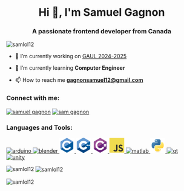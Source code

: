 <h1 align="center">Hi 👋, I'm Samuel Gagnon</h1>
<h3 align="center">A passionate frontend developer from Canada</h3>

<p align="left"> <img src="https://komarev.com/ghpvc/?username=samlol12&label=Profile%20views&color=0e75b6&style=flat" alt="samlol12" /> </p>

- 🔭 I’m currently working on [GAUL 2024-2025](https://github.com/GAULAvionique2024-2025/Ordinateur-de-bord)

- 🌱 I’m currently learning **Computer Engineer**

- 📫 How to reach me **gagnonsamuel12@gmail.com**

<h3 align="left">Connect with me:</h3>
<p align="left">
<a href="https://linkedin.com/in/samuel gagnon" target="blank"><img align="center" src="https://raw.githubusercontent.com/rahuldkjain/github-profile-readme-generator/master/src/images/icons/Social/linked-in-alt.svg" alt="samuel gagnon" height="30" width="40" /></a>
<a href="https://fb.com/sam gagnon" target="blank"><img align="center" src="https://raw.githubusercontent.com/rahuldkjain/github-profile-readme-generator/master/src/images/icons/Social/facebook.svg" alt="sam gagnon" height="30" width="40" /></a>
</p>

<h3 align="left">Languages and Tools:</h3>
<p align="left"> <a href="https://www.arduino.cc/" target="_blank" rel="noreferrer"> <img src="https://cdn.worldvectorlogo.com/logos/arduino-1.svg" alt="arduino" width="40" height="40"/> </a> <a href="https://www.blender.org/" target="_blank" rel="noreferrer"> <img src="https://download.blender.org/branding/community/blender_community_badge_white.svg" alt="blender" width="40" height="40"/> </a> <a href="https://www.cprogramming.com/" target="_blank" rel="noreferrer"> <img src="https://raw.githubusercontent.com/devicons/devicon/master/icons/c/c-original.svg" alt="c" width="40" height="40"/> </a> <a href="https://www.w3schools.com/cpp/" target="_blank" rel="noreferrer"> <img src="https://raw.githubusercontent.com/devicons/devicon/master/icons/cplusplus/cplusplus-original.svg" alt="cplusplus" width="40" height="40"/> </a> <a href="https://www.w3schools.com/cs/" target="_blank" rel="noreferrer"> <img src="https://raw.githubusercontent.com/devicons/devicon/master/icons/csharp/csharp-original.svg" alt="csharp" width="40" height="40"/> </a> <a href="https://developer.mozilla.org/en-US/docs/Web/JavaScript" target="_blank" rel="noreferrer"> <img src="https://raw.githubusercontent.com/devicons/devicon/master/icons/javascript/javascript-original.svg" alt="javascript" width="40" height="40"/> </a> <a href="https://www.mathworks.com/" target="_blank" rel="noreferrer"> <img src="https://upload.wikimedia.org/wikipedia/commons/2/21/Matlab_Logo.png" alt="matlab" width="40" height="40"/> </a> <a href="https://www.python.org" target="_blank" rel="noreferrer"> <img src="https://raw.githubusercontent.com/devicons/devicon/master/icons/python/python-original.svg" alt="python" width="40" height="40"/> </a> <a href="https://www.qt.io/" target="_blank" rel="noreferrer"> <img src="https://upload.wikimedia.org/wikipedia/commons/0/0b/Qt_logo_2016.svg" alt="qt" width="40" height="40"/> </a> <a href="https://unity.com/" target="_blank" rel="noreferrer"> <img src="https://www.vectorlogo.zone/logos/unity3d/unity3d-icon.svg" alt="unity" width="40" height="40"/> </a> </p>

<p><img align="left" src="https://github-readme-stats.vercel.app/api/top-langs?username=samlol12&show_icons=true&locale=en&layout=compact" alt="samlol12" /></p>

<p>&nbsp;<img align="center" src="https://github-readme-stats.vercel.app/api?username=samlol12&show_icons=true&locale=en" alt="samlol12" /></p>

<p><img align="center" src="https://github-readme-streak-stats.herokuapp.com/?user=samlol12&" alt="samlol12" /></p>

